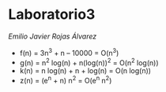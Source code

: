 # Laboratorio3
_Emilio Javier Rojas Álvarez_

 - f(n) = 3n<sup>3</sup> + n – 10000 = O(n<sup>3</sup>)
 - g(n) = n<sup>2</sup> log(n) + n(log(n))<sup>2</sup> = O(n<sup>2</sup> log(n))
 - k(n) = n log(n) + n + log(n) = O(n log(n))
 - z(n) = (e<sup>n</sup> + n) n<sup>2</sup> = O(e<sup>n</sup> n<sup>2</sup>)
